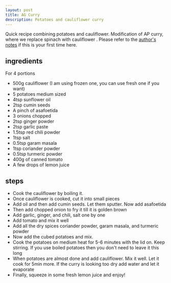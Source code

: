 ```yaml
---
layout: post
title: AG Curry
description: Potatoes and cauliflower curry
---
```


Quick recipe combining potatoes and cauliflower. Modification of AP curry, where we replace spinach with cauliflower .
Please refer to the [author's notes](https://nchahare.github.io/blog/2022/cooking/) if this is your first time here.

## ingredients
For 4 portions
- 500g cauliflower (I am using frozen one, you can use fresh one if you want)
- 5 potatoes medium sized
- 4tsp sunflower oil
- 2tsp cumin seeds
- A pinch of asafoetida
- 3 onions chopped
- 2tsp ginger powder
- 2tsp garlic paste
- 1.5tsp red chili powder
- 1tsp salt
- 0.5tsp garam masala
- 1tsp coriander powder
- 0.5tsp turmeric powder
- 400g of canned tomato
- A few drops of lemon juice

## steps

- Cook the cauliflower by boiling it.
- Once cauliflower is cooked, cut it into small pieces
- Add oil and then add cumin seeds. Let them sputter. Now add asafoetida
- Then add chopped onion to fry it till it is golden brown
- Add garlic, ginger, and chili, salt one by one
- Add tomato and mix it well
- Add all the dry spices coriander powder, garam masala, and turmeric powder
- Now add the cubed potatoes and mix.
- Cook the potatoes on medium heat for 5-6 minutes with the lid on. Keep stirring. If you use boiled potatoes then you don't need to leave it this long
- When potatoes are almost done and add cauliflower. Mix it well. Let it cook for 5min more. If the curry is looking too dry add water and let it evaporate
- Finally, squeeze in some fresh lemon juice and enjoy!